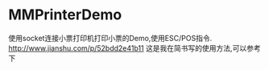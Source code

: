 # MMPrinterDemo
使用socket连接小票打印机打印小票的Demo,使用ESC/POS指令.
http://www.jianshu.com/p/52bdd2e41b11
这是我在简书写的使用方法,可以参考下
